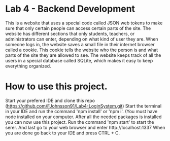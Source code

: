 # Lab 4 - Backend Development
This is a website that uses a special code called JSON web tokens to make sure that only certain people can access certain parts of the site. The website has different sections that only students, teachers, or administrators can enter, depending on what kind of user they are. When someone logs in, the website saves a small file in their internet browser called a cookie. This cookie tells the website who the person is and what parts of the site they are allowed to see. The website keeps track of all the users in a special database called SQLite, which makes it easy to keep everything organized.
# How to use this project.
Start your prefered IDE and clone this repo (https://github.com/FJohnsson91/Lab4-LoginSystem.git)
Start the terminal in your IDE and run the command 'npm install' or 'npm i'. (You must have node installed on your computer.
After all the needed packages is installed you can now use this project. Run the command 'npm start' to start the serer.
And last go to your web browser and enter http://localhost:1337
When you are done go back to your IDE and press CTRL + C.
